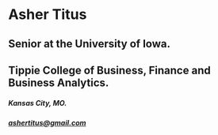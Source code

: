 # Asher Titus

## Senior at the University of Iowa.
## Tippie College of Business, Finance and Business Analytics.
##### Kansas City, MO.
##### ashertitus@gmail.com

<!--
**AsherTitus/AsherTitus** is a ✨ _special_ ✨ repository because its `README.md` (this file) appears on your GitHub profile.
